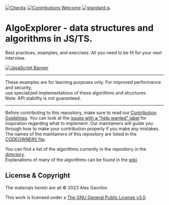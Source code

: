 <div align="left">
  
[![Checks][checks]][actions]
[![Contributions Welcome][welcome]](CONTRIBUTING.md)
[![standard.js][standard-logo]][standard-js]
  
</div>

<!-- Front Matter -->

# AlgoExplorer - data structures and algorithms in JS/TS. 

Best practices, examples, and exercises. All you need to be fit for your next interview.

<!-- Banner -->
[![JavaScript Banner][banner]](DIRECTORY.md)

***

<!-- Disclaimer -->
<div align="left">
These examples are for learning purposes only. For improved performance and security,<br/>
use specialized implementations of these algorithms and structures.<br/>
Note: API stability is not guaranteed.
</div>

***

<!-- Body -->

Before contributing to this repository, make sure to read our [Contribution Guidelines](CONTRIBUTING.md). You can look
at the [issues with a "help wanted" label][help-wanted] for inspiration regarding what to implement.
Our maintainers will guide you through how to make your contribution properly if you make any mistakes.
The names of the maintainers of this repository are listed in the [CODEOWNERS file](.github/CODEOWNERS).

You can find a list of the algorithms currently in the repository in the [directory](DIRECTORY.md).<br/>
Explanations of many of the algorithms can be found in the [wiki][explanation].

## License & Copyright

The materials herein are all &copy; 2023 Alex Gavrilov.

This work is licensed under a <a rel="license" href="https://www.gnu.org/licenses/gpl-3.0.html#license-text">The GNU General Public License v3.0</a>.
<!-- Banner Image -->

[banner]: https://github.com/AlexGavrilov939/AlgoExplorer/assets/5443983/efb53a15-7ec3-496c-bc23-dadb83056c9f

<!-- Badge Links -->

[standard-logo]: https://img.shields.io/badge/code%20style-standardjs-%23f3df49
[welcome]: https://img.shields.io/static/v1.svg?label=Contributions&message=Welcome&color=0059b3
[checks]: https://img.shields.io/github/actions/workflow/status/TheAlgorithms/JavaScript/Ci.yml?branch=master&label=checks

<!-- External Links -->

[standard-js]: https://standardjs.com/
[actions]: https://github.com/AlexGavrilov939/AlgoExplorer/actions
[explanation]: https://github.com/AlexGavrilov939/AlgoExplorer/wiki
[help-wanted]: https://github.com/AlexGavrilov939/AlgoExplorer/issues?q=is%3Aopen+is%3Aissue+label%3A%22help+wanted%22
